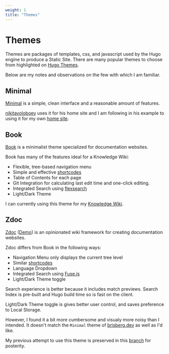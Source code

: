```yaml
---
weight: 1
title: "Themes"
---
```


# Themes

Themes are packages of templates, css, and javascript used by the Hugo engine to produce a Static Site. There are many popular themes to choose from highlighted on [Hugo Themes](https://themes.gohugo.io).

Below are my notes and observations on the few with which I am familiar.

## Minimal

[Minimal](https://github.com/calintat/minimal) is a simple, clean interface and a reasonable amount of features.

[nikitavoloboev](https://nikitavoloboev.xyz) uses it for his home site and I am following in his example to using it for my own [home site][brisberg.dev].

## Book
[Book](https://themes.gohugo.io/theme/hugo-book/) is a minimalist theme specialized for documentation websites.

Book has many of the features ideal for a Knowledge Wiki:

- Flexible, tree-based navigation menu
- Simple and effective [shortcodes](https://github.com/alex-shpak/hugo-book#shortcodes)
- Table of Contents for each page
- Git Integration for calculating last edit time and one-click editing.
- Integrated Search using [flexsearch](https://github.com/nextapps-de/flexsearch)
- Light/Dark Theme

I can currently using this theme for my [Knowledge Wiki](https://wiki.brisberg.dev).

## Zdoc
[Zdoc](https://themes.gohugo.io/hugo-theme-zdoc/) ([Demo](https://zzo-docs.vercel.app/zdoc)) is an opinionated wiki framework for creating documentation websites.

Zdoc differs from Book in the following ways:

- Navigation Menu only displays the current tree level
- Similar [shortcodes](https://zzo-docs.vercel.app/zdoc/shortcodes/)
- Language Dropdown
- Integrated Search using [Fuse.js](https://fusejs.io/)
- Light/Dark Theme toggle

Search experience is better because it includes match previews. Search Index is pre-built and Hugo build time so is fast on the client.

Light/Dark Theme toggle is gives better user control, and saves preference to Local Storage.

However, I found it a bit more cumbersome and visualy more noisy than I intended. It doesn't match the `Minimal` theme of [brisberg.dev] as well as I'd like.

My previous attempt to use this theme is preserved in this [branch](https://github.com/brisberg/wiki.brisberg.dev/tree/zDoc) for posterity.


[brisberg.dev]: https://brisberg.dev
